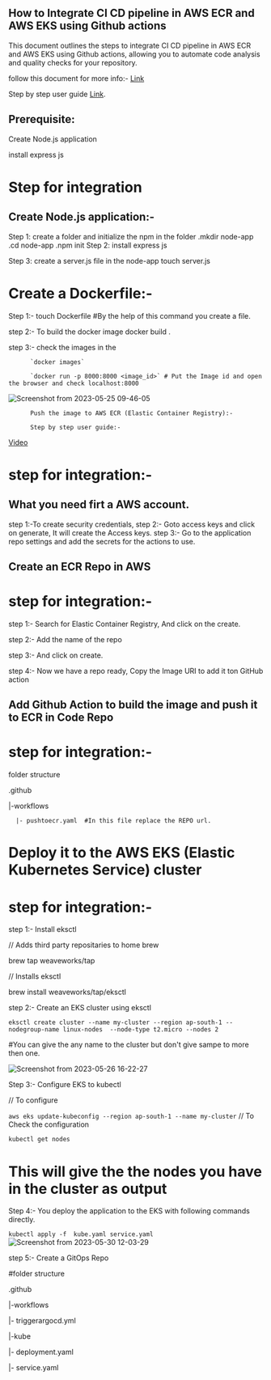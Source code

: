 ## How to Integrate CI CD pipeline in AWS ECR and AWS EKS using Github actions

This document outlines the steps to integrate CI CD pipeline in AWS ECR and AWS EKS using Github actions, allowing you to automate code analysis and quality checks for your repository.

follow this document for more info:- [Link](https://towardsaws.com/containerize-node-js-a25b7e9a1e85)

Step by step user guide [Link](https://drive.google.com/file/d/15imowp0o8a4CiGpMJIIFTI2Mbvm60vRS/view?usp=sharing).

## Prerequisite:
 
 Create Node.js application
 
 install express js
 

# Step for integration
## Create Node.js application:- 
Step 1: create a folder and initialize the npm in the folder
          .mkdir node-app
          .cd node-app
          .npm init
Step 2: install express js

Step 3: create a server.js file in the node-app 
        touch server.js
        
# Create a Dockerfile:-

Step 1:- touch Dockerfile #By the help of this command you create a file.

step 2:- To build the docker image
          docker build .

step 3:- check the images in the
          
          `docker images`
          
          `docker run -p 8000:8000 <image_id>` # Put the Image id and open the browser and check localhost:8000
 ![Screenshot from 2023-05-25 09-46-05](https://github.com/gautam0101/Github-action/assets/101164301/39b86115-15a5-488f-9409-3b95c19b4b49)

          Push the image to AWS ECR (Elastic Container Registry):- 

          Step by step user guide:-
 [Video](https://drive.google.com/file/d/1yyKyseGE_N07ogGZcP55pBE7Aod8CgRs/view?usp=sharing)

# step for integration:-
## What you need firt a AWS account.

step 1:-To create security credentials,
step 2:- Goto access keys and click on generate, It will create the Access keys.
step 3:- Go to the application repo settings and add the secrets for the actions to use.


## Create an ECR Repo in AWS
# step for integration:- 

step 1:- Search for Elastic Container Registry, And click on the create.

step 2:- Add the name of the repo

step 3:- And click on create.

step 4:- Now we have a repo ready, Copy the Image URI to add it ton GitHub action


## Add Github Action to build the image and push it to ECR in Code Repo

# step for integration:- 

folder structure

.github

|-workflows
      
      |- pushtoecr.yaml  #In this file replace the REPO url.



# Deploy it to the AWS EKS (Elastic Kubernetes Service) cluster

# step for integration:- 

step 1:- Install eksctl

// Adds third party repositaries to home brew

brew tap weaveworks/tap

// Installs eksctl

brew install weaveworks/tap/eksctl

step 2:-  Create an EKS cluster using eksctl

`eksctl create cluster --name my-cluster --region ap-south-1 --nodegroup-name linux-nodes  --node-type t2.micro --nodes 2`

#You can give the any name to the cluster but don't give sampe to more then one.

![Screenshot from 2023-05-26 16-22-27](https://github.com/gautam0101/Github-action/assets/101164301/9704902f-00dd-4843-8382-41c7831f1988)

Step 3:- Configure EKS to kubectl

// To configure

`aws eks update-kubeconfig --region ap-south-1 --name my-cluster`
// To Check the configuration 

`kubectl get nodes`

# This will give the the nodes you have in the cluster as output

Step 4:- You deploy the application to the EKS with following commands directly.

`kubectl apply -f  kube.yaml service.yaml`![Screenshot from 2023-05-30 12-03-29](https://github.com/gautam0101/Github-action/assets/101164301/49225bce-7754-4fd9-a5ef-5f1ca156c7b1)

step 5:- Create a GitOps Repo

#folder structure

.github

|-workflows

|- triggerargocd.yml

|-kube
   
   |- deployment.yaml
   
   |- service.yaml
   
   
   
   
   

